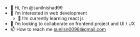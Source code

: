 - 👋 Hi, I’m @sunilnishad99
- 👀 I’m interested in web development
  - 🌱 I’m currently learning react js
- 💞️ I’m looking to collaborate on frontend project and UI / UX
- 📫 How to reach me sunilsn0098@gmail.com

<!---
sunilnishad99/sunilnishad99 is a ✨ special ✨ repository because its `README.md` (this file) appears on your GitHub profile.
You can click the Preview link to take a look at your changes.
--->
